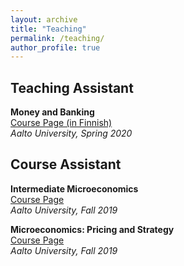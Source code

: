 ```yaml
---
layout: archive
title: "Teaching"
permalink: /teaching/
author_profile: true
---
```


## Teaching Assistant

<p id="single-spaced">
<b>Money and Banking</b><br>
<a href="https://courses.aalto.fi/s/course/a053X000012QxwKQAS/money-and-banking?language=en_US">Course Page (in Finnish)</a><br>
<em>Aalto University, Spring 2020</em><br>
</p>

## Course Assistant

<p id="single-spaced">
<b>Intermediate Microeconomics</b><br>
<a href="https://courses.aalto.fi/courses/s/course/a053X000012QxfxQAC/intermediate-microeconomics?language=fi">Course Page</a><br>
<em>Aalto University, Fall 2019</em><br>
</p>

<p id="single-spaced">
<b>Microeconomics: Pricing and Strategy</b><br>
<a href="https://courses.aalto.fi/s/course/a053X000012QzuYQAS/microeconomics-pricing-and-strategy?language=en_US">Course Page</a><br>
<em>Aalto University, Fall 2019</em><br>
</p>